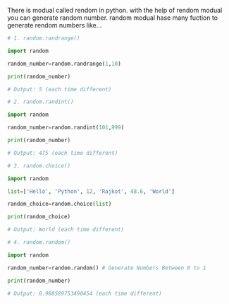 There is modual called rendom in python. with the help of rendom modual you can generate random number.
random modual hase many fuction to generate rendom numbers like...

```python
# 1. random.randrange()

import random

random_number=random.randrange(1,10)

print(random_number)

# Output: 5 (each time different)
```

```python
# 2. random.randint()

import random

random_number=random.randint(101,999)

print(random_number)

# Output: 475 (each time different)
```

```python
# 3. random.choice()

import random

list=['Hello', 'Python', 12, 'Rajkot', 48.6, 'World']

random_choice=random.choice(list)

print(random_choice)

# Output: World (each time different)
```

```python
# 4. random.random()

import random

random_number=random.random() # Generate Numbers Between 0 to 1

print(random_number)

# Output: 0.988589753490454 (each time different)